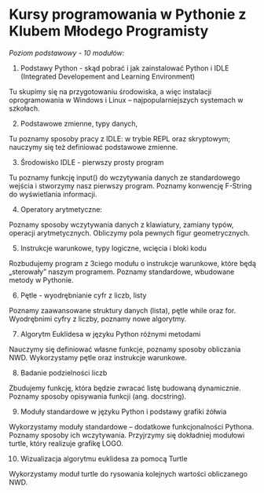 # Kursy programowania w Pythonie z Klubem Młodego Programisty

*Poziom podstawowy - 10 modułów:*

1. Podstawy Python - skąd pobrać i jak zainstalować Python i IDLE (Integrated Developement and Learning Environment)

Tu skupimy się na przygotowaniu środowiska, a więc instalacji oprogramowania w Windows i Linux – najpopularniejszych systemach w szkołach.

2. Podstawowe zmienne, typy danych,

Tu poznamy sposoby pracy z IDLE: w trybie REPL oraz skryptowym; nauczymy się też definiować podstawowe zmienne.

3. Środowisko IDLE - pierwszy prosty program

Tu poznamy funkcję input() do wczytywania danych ze standardowego wejścia i stworzymy nasz pierwszy program. Poznamy konwencję F-String do wyświetlania informacji.

4. Operatory arytmetyczne:

Poznamy sposoby wczytywania danych z klawiatury, zamiany typów, operacji arytmetycznych. Obliczymy pola pewnych figur geometrycznych.

5. Instrukcje warunkowe, typy logiczne, wcięcia i bloki kodu

Rozbudujemy program z 3ciego modułu o instrukcje warunkowe, które będą „sterowały” naszym programem. Poznamy standardowe, wbudowane metody w Pythonie.

6. Pętle - wyodrębnianie cyfr z liczb, listy

Poznamy zaawansowane struktury danych (lista), pętle while oraz for. Wyodrębnimi cyfry  z liczby, poznamy nowe algorytmy.

7. Algorytm Euklidesa w języku Python różnymi metodami

Nauczymy się definiować własne funkcje, poznamy sposoby obliczania NWD. Wykorzystamy pętle oraz instrukcje warunkowe.

8. Badanie podzielności liczb

Zbudujemy funkcję, która będzie zwracać listę budowaną dynamicznie. Poznamy sposoby opisywania funkcji (ang. docstring).

9. Moduły standardowe w języku Python i podstawy grafiki żółwia

Wykorzystamy moduły standardowe – dodatkowe funkcjonalności Pythona. Poznamy sposoby ich wczytywania. Przyjrzymy się dokładniej modułowi turtle, który realizuje grafikę LOGO.

10. Wizualizacja algorytmu euklidesa za pomocą Turtle

Wykorzystamy moduł turtle do rysowania kolejnych wartości obliczanego NWD.
